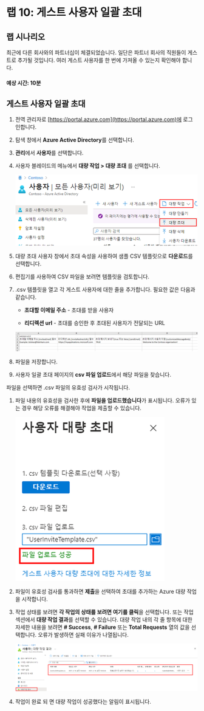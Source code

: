 ﻿---
lab:
    title: '10 - 게스트 사용자 일괄 초대'
    learning path: '01'
    module: '모듈 03 - 외부 ID 구현 및 관리'
---

# 랩 10: 게스트 사용자 일괄 초대

## 랩 시나리오

최근에 다른 회사와의 파트너십이 체결되었습니다. 일단은 파트너 회사의 직원들이 게스트로 추가될 것입니다. 여러 게스트 사용자를 한 번에 가져올 수 있는지 확인해야 합니다.

#### 예상 시간: 10분

## 게스트 사용자 일괄 초대

1. 전역 관리자로 [https://portal.azure.com](https://portal.azure.com)에 로그인합니다.

1. 탐색 창에서 **Azure Active Directory**를 선택합니다.

1. **관리**에서 **사용자**를 선택합니다.

1. 사용자 블레이드의 메뉴에서 **대량 작업 > 대량 초대** 를 선택합니다.

     ![대량 작업 및 대량 초대 메뉴 옵션이 강조 표시된 모든 사용자 페이지를 보여주는 화면 이미지](./media/lp1-mod3-bulk-invite-option.png)

1. 대량 초대 사용자 창에서 초대 속성을 사용하여 샘플 CSV 템플릿으로 **다운로드**를 선택합니다.

1. 편집기를 사용하여 CSV 파일을 보려면 템플릿을 검토합니다.

1. .csv 템플릿을 열고 각 게스트 사용자에 대한 줄을 추가합니다. 필요한 값은 다음과 같습니다.

    - **초대할 이메일 주소** - 초대를 받을 사용자

    - **리디렉션 url** - 초대를 승인한 후 초대된 사용자가 전달되는 URL

    ![대량 초대 게스트 템플릿 CSV 예제를 보여주는 화면 이미지](./media/lp1-mod3-template-csv.png)

1. 파일을 저장합니다.

1. 사용자 일괄 초대 페이지의 **csv 파일 업로드**에서 해당 파일을 찾습니다.

파일을 선택하면 .csv 파일의 유효성 검사가 시작됩니다.

1. 파일 내용의 유효성을 검사한 후에 **파일을 업로드했습니다**가 표시됩니다. 오류가 있는 경우 해당 오류를 해결해야 작업을 제출할 수 있습니다.

    ![파일을 업로드했습니다라는 메시지가 강조 표시된 대량 사용자 초대를 보여주는 화면 이미지](./media/lp1-mod3-bulk-invite-users-upload-csv.png)

1. 파일이 유효성 검사를 통과하면 **제출**을 선택하여 초대를 추가하는 Azure 대량 작업을 시작합니다.

1. 작업 상태를 보려면 **각 작업의 상태를 보려면 여기를 클릭**을 선택합니다. 또는 작업 섹션에서 **대량 작업 결과**를 선택할 수 있습니다. 대량 작업 내의 각 줄 항목에 대한 자세한 내용을 보려면 **# Success**, **# Failure** 또는 **Total Requests** 열의 값을 선택합니다. 오류가 발생하면 실패 이유가 나열됩니다.

    ![대량 작업의 결과를 보여주는 화면 이미지](./media/lp1-mod3-bulk-operations-results.png)

1. 작업이 완료 되 면 대량 작업이 성공했다는 알림이 표시됩니다.

